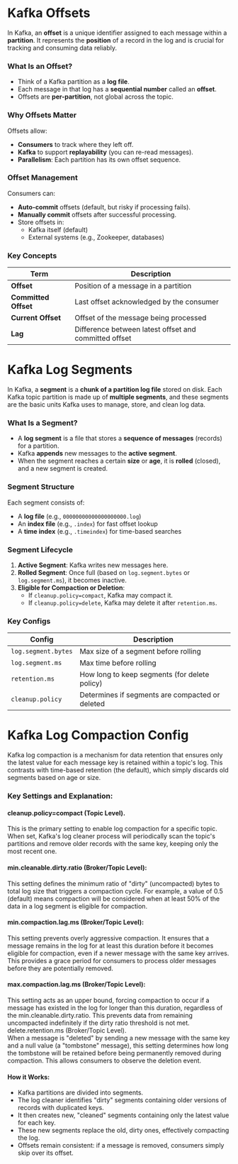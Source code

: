 # Kafka Offsets
In Kafka, an **offset** is a unique identifier assigned to each message within a **partition**. It represents the **position** of a record in the log and is crucial for tracking and consuming data reliably.

### What Is an Offset?

- Think of a Kafka partition as a **log file**.
- Each message in that log has a **sequential number** called an **offset**.
- Offsets are **per-partition**, not global across the topic.

### Why Offsets Matter

Offsets allow:
- **Consumers** to track where they left off.
- **Kafka** to support **replayability** (you can re-read messages).
- **Parallelism**: Each partition has its own offset sequence.

### Offset Management

Consumers can:
- **Auto-commit** offsets (default, but risky if processing fails).
- **Manually commit** offsets after successful processing.
- Store offsets in:
  - Kafka itself (default)
  - External systems (e.g., Zookeeper, databases)

### Key Concepts

| Term | Description |
|------|-------------|
| **Offset** | Position of a message in a partition |
| **Committed Offset** | Last offset acknowledged by the consumer |
| **Current Offset** | Offset of the message being processed |
| **Lag** | Difference between latest offset and committed offset |

# Kafka Log Segments
In Kafka, a **segment** is a **chunk of a partition log file** stored on disk. Each Kafka topic partition is made up of **multiple segments**, and these segments are the basic units Kafka uses to manage, store, and clean log data.

### What Is a Segment?

- A **log segment** is a file that stores a **sequence of messages** (records) for a partition.
- Kafka **appends** new messages to the **active segment**.
- When the segment reaches a certain **size** or **age**, it is **rolled** (closed), and a new segment is created.

### Segment Structure

Each segment consists of:
- A **log file** (e.g., `00000000000000000000.log`)
- An **index file** (e.g., `.index`) for fast offset lookup
- A **time index** (e.g., `.timeindex`) for time-based searches

### Segment Lifecycle

1. **Active Segment**: Kafka writes new messages here.
2. **Rolled Segment**: Once full (based on `log.segment.bytes` or `log.segment.ms`), it becomes inactive.
3. **Eligible for Compaction or Deletion**:
   - If `cleanup.policy=compact`, Kafka may compact it.
   - If `cleanup.policy=delete`, Kafka may delete it after `retention.ms`.

### Key Configs

| Config | Description |
|--------|-------------|
| `log.segment.bytes` | Max size of a segment before rolling |
| `log.segment.ms` | Max time before rolling |
| `retention.ms` | How long to keep segments (for delete policy) |
| `cleanup.policy` | Determines if segments are compacted or deleted |

# Kafka Log Compaction Config
Kafka log compaction is a mechanism for data retention that ensures only the latest value for each message key is retained within a topic's log. This contrasts with time-based retention (the default), which simply discards old segments based on age or size.
### Key Settings and Explanation:
#### cleanup.policy=compact (Topic Level).
This is the primary setting to enable log compaction for a specific topic. When set, Kafka's log cleaner process will periodically scan the topic's partitions and remove older records with the same key, keeping only the most recent one.
#### min.cleanable.dirty.ratio (Broker/Topic Level):
This setting defines the minimum ratio of "dirty" (uncompacted) bytes to total log size that triggers a compaction cycle. For example, a value of 0.5 (default) means compaction will be considered when at least 50% of the data in a log segment is eligible for compaction.
#### min.compaction.lag.ms (Broker/Topic Level):
This setting prevents overly aggressive compaction. It ensures that a message remains in the log for at least this duration before it becomes eligible for compaction, even if a newer message with the same key arrives. This provides a grace period for consumers to process older messages before they are potentially removed.
#### max.compaction.lag.ms (Broker/Topic Level):
This setting acts as an upper bound, forcing compaction to occur if a message has existed in the log for longer than this duration, regardless of the min.cleanable.dirty.ratio. This prevents data from remaining uncompacted indefinitely if the dirty ratio threshold is not met. delete.retention.ms (Broker/Topic Level).  
When a message is "deleted" by sending a new message with the same key and a null value (a "tombstone" message), this setting determines how long the tombstone will be retained before being permanently removed during compaction. This allows consumers to observe the deletion event.
#### How it Works:
- Kafka partitions are divided into segments.
- The log cleaner identifies "dirty" segments containing older versions of records with duplicated keys.
- It then creates new, "cleaned" segments containing only the latest value for each key.
- These new segments replace the old, dirty ones, effectively compacting the log.
- Offsets remain consistent: if a message is removed, consumers simply skip over its offset.
